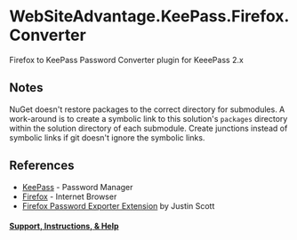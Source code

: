 # WebSiteAdvantage.KeePass.Firefox.Converter
Firefox to KeePass Password Converter plugin for KeeePass 2.x

## Notes
NuGet doesn't restore packages to the correct directory for submodules. A work-around is to create a symbolic link to this solution's `packages` directory within the solution directory of each submodule. Create junctions instead of symbolic links if git doesn't ignore the symbolic links.

## References
* [KeePass](http://keepass.info/help/v2_dev/plg_index.html) - Password Manager
* [Firefox](http://www.mozilla.com) - Internet Browser
* [Firefox Password Exporter Extension](https://addons.mozilla.org/en-US/firefox/addon/2848) by Justin Scott

#### [Support, Instructions, & Help](https://websiteadvantage.com.au/Firefox-KeePass-Password-Import)
